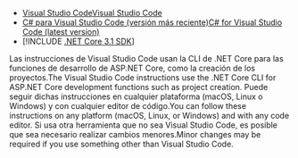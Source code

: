 * [<span data-ttu-id="c68b4-101">Visual Studio Code</span><span class="sxs-lookup"><span data-stu-id="c68b4-101">Visual Studio Code</span></span>](https://code.visualstudio.com/download)
* [<span data-ttu-id="c68b4-102">C# para Visual Studio Code (versión más reciente)</span><span class="sxs-lookup"><span data-stu-id="c68b4-102">C# for Visual Studio Code (latest version)</span></span>](https://marketplace.visualstudio.com/items?itemName=ms-dotnettools.csharp)
* [!INCLUDE [.NET Core 3.1 SDK](~/includes/3.1-SDK.md)]

<span data-ttu-id="c68b4-103">Las instrucciones de Visual Studio Code usan la CLI de .NET Core para las funciones de desarrollo de ASP.NET Core, como la creación de los proyectos.</span><span class="sxs-lookup"><span data-stu-id="c68b4-103">The Visual Studio Code instructions use the .NET Core CLI for ASP.NET Core development functions such as project creation.</span></span> <span data-ttu-id="c68b4-104">Puede seguir dichas instrucciones en cualquier plataforma (macOS, Linux o Windows) y con cualquier editor de código.</span><span class="sxs-lookup"><span data-stu-id="c68b4-104">You can follow these instructions on any platform (macOS, Linux, or Windows) and with any code editor.</span></span> <span data-ttu-id="c68b4-105">Si usa otra herramienta que no sea Visual Studio Code, es posible que sea necesario realizar cambios menores.</span><span class="sxs-lookup"><span data-stu-id="c68b4-105">Minor changes may be required if you use something other than Visual Studio Code.</span></span>
